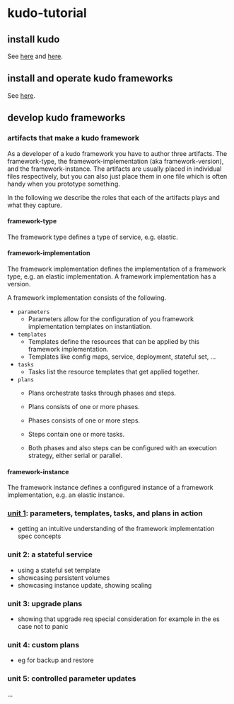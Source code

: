 # kudo-tutorial

## install kudo

See [here](https://kudo.dev/docs/getting-started/.) and [here](https://github.com/kudobuilder/kudo).


## install and operate kudo frameworks

See [here](https://github.com/kudobuilder/kudo#deploy-your-first-application).


## develop kudo frameworks

### artifacts that make a kudo framework

As a developer of a kudo framework you have to author three artifacts. The framework-type, the framework-implementation (aka framework-version), and the framework-instance. The artifacts are usually placed in individual files respectively, but you can also just place them in one file which is often handy when you prototype something.

In the following we describe the roles that each of the artifacts plays and what they capture.

#### framework-type
The framework type defines a type of service, e.g. elastic.

#### framework-implementation
The framework implementation defines the implementation of a framework type, e.g. an elastic implementation. A framework implementation has a version.

A framework implementation consists of the following.
* `parameters`
  * Parameters allow for the configuration of you framework implementation templates on instantiation.
* `templates`
  * Templates define the resources that can be applied by this framework implementation.
  * Templates like config maps, service, deployment, stateful set, ...
* `tasks`
  * Tasks list the resource templates that get applied together.
* `plans`
  * Plans orchestrate tasks through phases and steps.

  * Plans consists of one or more phases.
  * Phases consists of one or more steps.
  * Steps contain one or more tasks.
  * Both phases and also steps can be configured with an execution strategy, either serial or parallel.

#### framework-instance
The framework instance defines a configured instance of a framework implementation, e.g. an elastic instance.

### [unit 1](unit1/README.md): parameters, templates, tasks, and plans in action
* getting an intuitive understanding of the framework implementation spec concepts

### unit 2: a stateful service
* using a stateful set template
* showcasing persistent volumes
* showcasing instance update, showing scaling

### unit 3: upgrade plans
* showing that upgrade req special consideration for example in the es case not to panic

### unit 4: custom plans
* eg for backup and restore

### unit 5: controlled parameter updates
...
